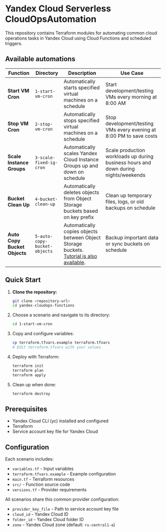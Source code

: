 # Yandex Cloud Serverless CloudOpsAutomation

This repository contains Terraform modules for automating common cloud operations tasks in Yandex Cloud using Cloud Functions and scheduled triggers.

## Available automations

| Function | Directory | Description | Use Case |
|----------|-----------|-------------|----------|
| **Start VM Cron** | `1-start-vm-cron` | Automatically starts specified virtual machines on a schedule | Start development/testing VMs every morning at 8:00 AM |
| **Stop VM Cron** | `2-stop-vm-cron` | Automatically stops specified virtual machines on a schedule | Stop development/testing VMs every evening at 8:00 PM to save costs |
| **Scale Instance Groups** | `3-scale-fixed-ig-cron` | Automatically scales Yandex Cloud Instance Groups up and down on schedule | Scale production workloads up during business hours and down during nights/weekends |
| **Bucket Clean Up** | `4-bucket-clean-up` | Automatically deletes objects from Object Storage buckets based on key prefix | Clean up temporary files, logs, or old backups on schedule |
| **Auto Copy Bucket Objects** | `5-auto-copy-bucket-objects` | Automatically copies objects between Object Storage buckets. [Tutorial is also available](https://yandex.cloud/en/docs/functions/tutorials/bucket-to-bucket). | Backup important data or sync buckets on schedule |

## Quick Start

1. **Clone the repository:**
    ```bash
    git clone <repository-url>
    cd yandex-cloudops-functions
    ```

2. Choose a scenario and navigate to its directory:

    ```bash
    cd 1-start-vm-cron
    ```

3. Copy and configure variables:

    ```bash
    cp terraform.tfvars.example terraform.tfvars
    # Edit terraform.tfvars with your values
    ```

 4. Deploy with Terraform:

    ```bash
    terraform init
    terraform plan
    terraform apply
    ```

 5. Clean up when done:

    ```bash
    terraform destroy
    ```

## Prerequisites

* Yandex Cloud CLI (yc) installed and configured
* Terraform
* Service account key file for Yandex Cloud

## Configuration

Each scenario includes:

* `variables.tf` - Input variables
* `terraform.tfvars.example` - Example configuration
* `main.tf` - Terraform resources
* `src/` - Function source code
* `versions.tf` - Provider requirements

All scenarios share this common provider configuration:

* `provider_key_file` - Path to service account key file
* `cloud_id` - Yandex Cloud ID
* `folder_id` - Yandex Cloud folder ID
* `zone` - Yandex Cloud zone (default: `ru-central1-a`)